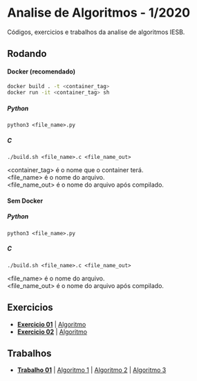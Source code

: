 Analise de Algoritmos - 1/2020
============
Códigos, exercicios e trabalhos da  analise de algoritmos IESB.

## Rodando

#### Docker (recomendado)
```bash
docker build . -t <container_tag>
docker run -it <container_tag> sh
```
##### Python
```
python3 <file_name>.py
```
##### C
```
./build.sh <file_name>.c <file_name_out>
```

<container_tag> é o nome que o container terá.  
<file_name> é o nome do arquivo.  
<file_name_out> é o nome do arquivo após compilado.  

#### Sem Docker

##### Python
```
python3 <file_name>.py
```
##### C
```
./build.sh <file_name>.c <file_name_out>
```
<file_name> é o nome do arquivo.  
<file_name_out> é o nome do arquivo após compilado.  


## Exercicios

- **[Exercicio 01](./textos/exercicio01.md)**  | [Algoritmo](./algoritmos/exercicio01.py)
- **[Exercicio 02](./textos/exercicio02.md)**  | [Algoritmo](./algoritmos/exercicio02.py)

## Trabalhos

- **[Trabalho 01](./textos/trabalho1.md)**  | [Algoritmo 1](./algoritmos/subsetSUMBk.py) | [Algoritmo 2](./algoritmos/subsetSUMDynamic.py) | [Algoritmo 3](./algoritmos/subsetSUMRecursive.py)
